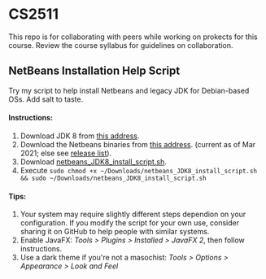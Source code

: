 # CS2511
This repo is for collaborating with peers while working on prokects for this course. Review the course syllabus for guidelines on collaboration.

## NetBeans Installation Help Script
Try my script to help install Netbeans and legacy JDK for Debian-based OSs.
Add salt to taste.
#### Instructions:
1. Download JDK 8 from [this address](https://www.oracle.com/java/technologies/javase/javase-jdk8-downloads.html#license-lightbox).
2. Download the Netbeans binaries from [this address](https://netbeans.apache.org/download/nb123/nb123.html). (current as of Mar 2021; else see [release list](https://netbeans.apache.org/download/index.html)).
3. Download [netbeans_JDK8_install_script.sh](https://github.com/alex-haw/CS2511/blob/main/netbeans_JDK8_install_script.sh).
4. Execute `sudo chmod +x ~/Downloads/netbeans_JDK8_install_script.sh  && sudo ~/Downloads/netbeans_JDK8_install_script.sh`
#### Tips: 
1. Your system may require slightly different steps dependion on your configuration. If you modify the script for your own use, consider sharing it on GitHub to help people with similar systems.
2. Enable JavaFX: *Tools > Plugins > Installed > JavaFX 2*, then follow instructions.
3. Use a dark theme if you're not a masochist: *Tools > Options > Appearance > Look and Feel*

 
